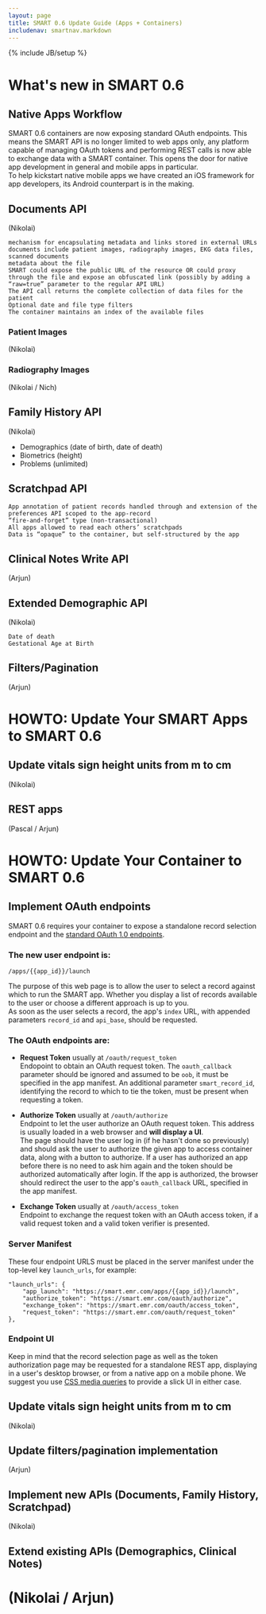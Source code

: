```yaml
---
layout: page
title: SMART 0.6 Update Guide (Apps + Containers)
includenav: smartnav.markdown
---
```

{% include JB/setup %}

<div id="toc"></div>

# What's new in SMART 0.6

## Native Apps Workflow

SMART 0.6 containers are now exposing standard OAuth endpoints. This means the SMART API is no longer limited to web apps only, any platform capable of managing OAuth tokens and performing REST calls is now able to exchange data with a SMART container. This opens the door for native app development in general and mobile apps in particular.  
To help kickstart native mobile apps we have created an iOS framework for app developers, its Android counterpart is in the making.


## Documents API

(Nikolai)

    mechanism for encapsulating metadata and links stored in external URLs
    documents include patient images, radiography images, EKG data files, scanned documents
    metadata about the file
    SMART could expose the public URL of the resource OR could proxy through the file and expose an obfuscated link (possibly by adding a “raw=true” parameter to the regular API URL)
    The API call returns the complete collection of data files for the patient
    Optional date and file type filters
    The container maintains an index of the available files

### Patient Images

(Nikolai)

### Radiography Images

(Nikolai / Nich)

## Family History API

(Nikolai)

- Demographics (date of birth, date of death)
- Biometrics (height)
- Problems (unlimited)

## Scratchpad API

    App annotation of patient records handled through and extension of the preferences API scoped to the app-record
    “fire-and-forget” type (non-transactional)
    All apps allowed to read each others’ scratchpads
    Data is “opaque” to the container, but self-structured by the app

## Clinical Notes Write API

(Arjun)

## Extended Demographic API

(Nikolai)

    Date of death
    Gestational Age at Birth

## Filters/Pagination

(Arjun)
     
# HOWTO:  Update Your SMART Apps to SMART 0.6

## Update vitals sign height units from m to cm

(Nikolai)

## REST apps

(Pascal / Arjun)

# HOWTO:  Update Your Container to SMART 0.6

## Implement OAuth endpoints

SMART 0.6 requires your container to expose a standalone record selection endpoint and the [standard OAuth 1.0 endpoints][oauth].

### The new user endpoint is:

    /apps/{{app_id}}/launch

The purpose of this web page is to allow the user to select a record against which to run the SMART app. Whether you display a list of records available to the user or choose a different approach is up to you.  
As soon as the user selects a record, the app's `index` URL, with appended parameters `record_id` and `api_base`, should be requested.

### The OAuth endpoints are:

* **Request Token** usually at `/oauth/request_token`  
  Endopoint to obtain an OAuth request token. The `oauth_callback` parameter should be ignored and assumed to be `oob`, it must be specified in the app manifest. An additional parameter `smart_record_id`, identifying the record to which to tie the token, must be present when requesting a token.
  
* **Authorize Token** usually at `/oauth/authorize`  
  Endpoint to let the user authorize an OAuth request token. This address is usually loaded in a web browser and **will display a UI**.  
  The page should have the user log in (if he hasn't done so previously) and should ask the user to authorize the given app to access container data, along with a button to authorize. If a user has authorized an app before there is no need to ask him again and the token should be authorized automatically after login. If the app is authorized, the browser should redirect the user to the app's `oauth_callback` URL, specified in the app manifest.
  
* **Exchange Token** usually at `/oauth/access_token`  
  Endpoint to exchange the request token with an OAuth access token, if a valid request token and a valid token verifier is presented.

### Server Manifest

These four endpoint URLS must be placed in the server manifest under the top-level key `launch_urls`, for example:

```
"launch_urls": {
    "app_launch": "https://smart.emr.com/apps/{{app_id}}/launch", 
    "authorize_token": "https://smart.emr.com/oauth/authorize", 
    "exchange_token": "https://smart.emr.com/oauth/access_token", 
    "request_token": "https://smart.emr.com/oauth/request_token"
},
```

### Endpoint UI

Keep in mind that the record selection page as well as the token authorization page may be requested for a standalone REST app, displaying in a user's desktop browser, or from a native app on a mobile phone. We suggest you use [CSS media queries][css-media] to provide a slick UI in either case.

[oauth]: http://tools.ietf.org/html/rfc5849
[css-media]: http://css-tricks.com/css-media-queries/


## Update vitals sign height units from m to cm

(Nikolai)

## Update filters/pagination implementation

(Arjun)

## Implement new APIs (Documents, Family History, Scratchpad)

(Nikolai)

## Extend existing APIs (Demographics, Clinical Notes)

(Nikolai / Arjun)
=
